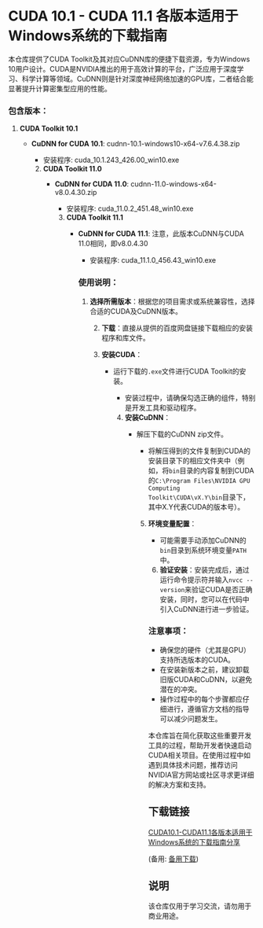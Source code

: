 # CUDA 10.1 - CUDA 11.1 各版本适用于Windows系统的下载指南

本仓库提供了CUDA Toolkit及其对应CuDNN库的便捷下载资源，专为Windows 10用户设计。CUDA是NVIDIA推出的用于高效计算的平台，广泛应用于深度学习、科学计算等领域。CuDNN则是针对深度神经网络加速的GPU库，二者结合能显著提升计算密集型应用的性能。

### 包含版本：

1. **CUDA Toolkit 10.1**  
   - **CuDNN for CUDA 10.1**: cudnn-10.1-windows10-x64-v7.6.4.38.zip
      - 安装程序: cuda_10.1.243_426.00_win10.exe

      2. **CUDA Toolkit 11.0**  
         - **CuDNN for CUDA 11.0**: cudnn-11.0-windows-x64-v8.0.4.30.zip
            - 安装程序: cuda_11.0.2_451.48_win10.exe

            3. **CUDA Toolkit 11.1**  
               - **CuDNN for CUDA 11.1**: 注意，此版本CuDNN与CUDA 11.0相同，即v8.0.4.30  
                  - 安装程序: cuda_11.1.0_456.43_win10.exe

                  ### 使用说明：

                  1. **选择所需版本**：根据您的项目需求或系统兼容性，选择合适的CUDA及CuDNN版本。

                     2. **下载**：直接从提供的百度网盘链接下载相应的安装程序和库文件。

                     3. **安装CUDA**：
                        - 运行下载的`.exe`文件进行CUDA Toolkit的安装。
                           - 安装过程中，请确保勾选正确的组件，特别是开发工具和驱动程序。

                           4. **安装CuDNN**：
                              - 解压下载的CuDNN zip文件。
                                 - 将解压得到的文件复制到CUDA的安装目录下的相应文件夹中（例如，将`bin`目录的内容复制到CUDA的`C:\Program Files\NVIDIA GPU Computing Toolkit\CUDA\vX.Y\bin`目录下，其中X.Y代表CUDA的版本号）。

                                 5. **环境变量配置**：
                                    - 可能需要手动添加CuDNN的`bin`目录到系统环境变量`PATH`中。

                                    6. **验证安装**：安装完成后，通过运行命令提示符并输入`nvcc --version`来验证CUDA是否正确安装，同时，您可以在代码中引入CuDNN进行进一步验证。

                                    ### 注意事项：
                                    - 确保您的硬件（尤其是GPU）支持所选版本的CUDA。
                                    - 在安装新版本之前，建议卸载旧版CUDA和CuDNN，以避免潜在的冲突。
                                    - 操作过程中的每个步骤都应仔细进行，遵循官方文档的指导可以减少问题发生。

                                    本仓库旨在简化获取这些重要开发工具的过程，帮助开发者快速启动CUDA相关项目。在使用过程中如遇到具体技术问题，推荐访问NVIDIA官方网站或社区寻求更详细的解决方案和支持。

                                    ## 下载链接
                                    [CUDA10.1-CUDA11.1各版本适用于Windows系统的下载指南分享](https://pan.quark.cn/s/458f629722c5) 

                                    (备用: [备用下载](https://pan.baidu.com/s/1YkSA9uTX7vsFr9-3v5VwBg?pwd=1234))

                                    ## 说明

                                    该仓库仅用于学习交流，请勿用于商业用途。

